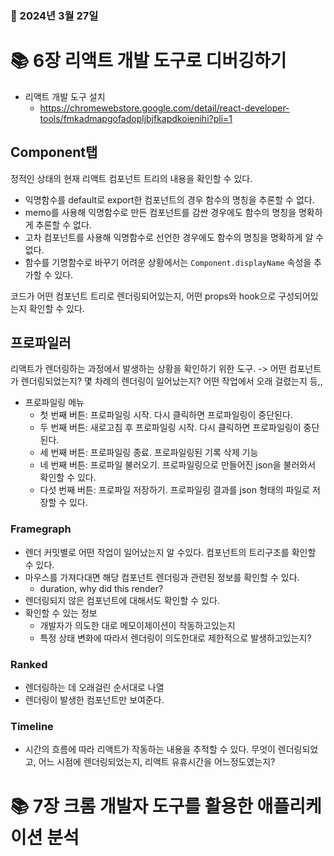 ### 📅 2024년 3월 27일

# 📚 6장 리액트 개발 도구로 디버깅하기

- 리액트 개발 도구 설치
  - https://chromewebstore.google.com/detail/react-developer-tools/fmkadmapgofadopljbjfkapdkoienihi?pli=1

## Component탭

정적인 상태의 현재 리액트 컴포넌트 트리의 내용을 확인할 수 있다.

- 익명함수를 default로 export한 컴포넌트의 경우 함수의 명칭을 추론할 수 없다.
- memo를 사용해 익명함수로 만든 컴포넌트를 감싼 경우에도 함수의 명칭을 명확하게 추론할 수 없다.
- 고차 컴포넌트를 사용해 익명함수로 선언한 경우에도 함수의 명칭을 명확하게 알 수 없다.
- 함수를 기명함수로 바꾸기 어려운 상황에서는 `Component.displayName` 속성을 추가할 수 있다.

코드가 어떤 컴포넌트 트리로 렌더링되어있는지, 어떤 props와 hook으로 구성되어있는지 확인할 수 있다.

## 프로파일러

리액트가 렌더링하는 과정에서 발생하는 상황을 확인하기 위한 도구.
-> 어떤 컴포넌트가 렌더링되었는지? 몇 차례의 렌더링이 일어났는지? 어떤 작업에서 오래 걸렸는지 등,,

- 프로파일링 메뉴
  - 첫 번째 버튼: 프로파일링 시작. 다시 클릭하면 프로파일링이 중단된다.
  - 두 번째 버튼: 새로고침 후 프로파일링 시작. 다시 클릭하면 프로파일링이 중단된다.
  - 세 번째 버튼: 프로파일링 종료. 프로파일링된 기록 삭제 기능
  - 네 번째 버튼: 프로파일 불러오기. 프로파일링으로 만들어진 json을 불러와서 확인할 수 있다.
  - 다섯 번째 버튼: 프로파일 저장하기. 프로파일링 결과를 json 형태의 파일로 저장할 수 있다.

### Framegraph

- 렌더 커밋별로 어떤 작업이 일어났는지 알 수있다. 컴포넌트의 트리구조를 확인할 수 있다.
- 마우스를 가져다대면 해당 컴포넌트 렌더링과 관련된 정보를 확인할 수 있다.
  - duration, why did this render?
- 렌더링되지 않은 컴포넌트에 대해서도 확인할 수 있다.
- 확인할 수 있는 정보
  - 개발자가 의도한 대로 메모이제이션이 작동하고있는지
  - 특정 상태 변화에 따라서 렌더링이 의도한대로 제한적으로 발생하고있는지?

### Ranked

- 렌더링하는 데 오래걸린 순서대로 나열
- 렌더링이 발생한 컴포넌트만 보여준다.

### Timeline

- 시간의 흐름에 따라 리액트가 작동하는 내용을 추적할 수 있다. 무엇이 렌더링되었고, 어느 시점에 렌더링되었는지, 리액트 유휴시간을 어느정도였는지?

# 📚 7장 크롬 개발자 도구를 활용한 애플리케이션 분석
